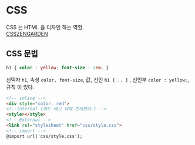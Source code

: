 # CSS

CSS 는 HTML 을 디자인 하는 역할.   
[CSSZENGARDEN](http://www.csszengarden.com/214/)  

## CSS 문법   

```css
h1 { color : yellow; font-size : 2em; }
```

선택자 `h1`, 속성 `color, font-size`, 값, 선언 `h1 { .. }` , 선언부 `color : yellow;`, 규칙 이 있다.   


```html
<!-- inline -->
<div style="color: red"> 
<!--internal (헤드 태그 내에 존재한다.) -->
<style></style>
<!-- External -->
<link rel="stylesheet" href="css/style.css">
<!-- import -->
@import url('css/style.css');
```